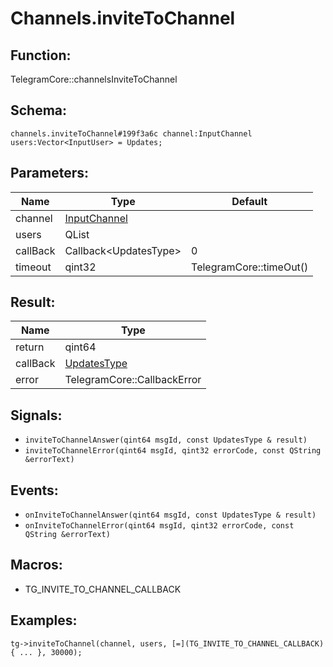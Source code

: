 # Channels.inviteToChannel

## Function:

TelegramCore::channelsInviteToChannel

## Schema:

`channels.inviteToChannel#199f3a6c channel:InputChannel users:Vector<InputUser> = Updates;`
## Parameters:

|Name|Type|Default|
|----|----|-------|
|channel|[InputChannel](../../types/inputchannel.md)||
|users|QList<InputUser>||
|callBack|Callback<UpdatesType\>|0|
|timeout|qint32|TelegramCore::timeOut()|

## Result:

|Name|Type|
|----|----|
|return|qint64|
|callBack|[UpdatesType](../../types/updatestype.md)|
|error|TelegramCore::CallbackError|

## Signals:

* `inviteToChannelAnswer(qint64 msgId, const UpdatesType & result)`
* `inviteToChannelError(qint64 msgId, qint32 errorCode, const QString &errorText)`

## Events:

* `onInviteToChannelAnswer(qint64 msgId, const UpdatesType & result)`
* `onInviteToChannelError(qint64 msgId, qint32 errorCode, const QString &errorText)`

## Macros:

* TG_INVITE_TO_CHANNEL_CALLBACK

## Examples:

`tg->inviteToChannel(channel, users, [=](TG_INVITE_TO_CHANNEL_CALLBACK){
    ...
}, 30000);`
